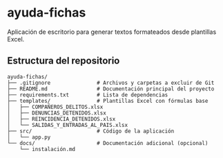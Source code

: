 # ayuda-fichas

Aplicación de escritorio para generar textos formateados desde plantillas Excel.

## Estructura del repositorio

```plaintext
ayuda-fichas/
├── .gitignore               # Archivos y carpetas a excluir de Git
├── README.md                # Documentación principal del proyecto
├── requirements.txt         # Lista de dependencias
├── templates/               # Plantillas Excel con fórmulas base
│   ├── COMPAÑEROS_DELITOS.xlsx
│   ├── DENUNCIAS_DETENIDOS.xlsx
│   ├── REINCIDENCIA_DETENIDOS.xlsx
│   └── SALIDAS_Y_ENTRADAS_AL_PAIS.xlsx
├── src/                     # Código de la aplicación
│   └── app.py
└── docs/                    # Documentación adicional (opcional)
    └── instalación.md
